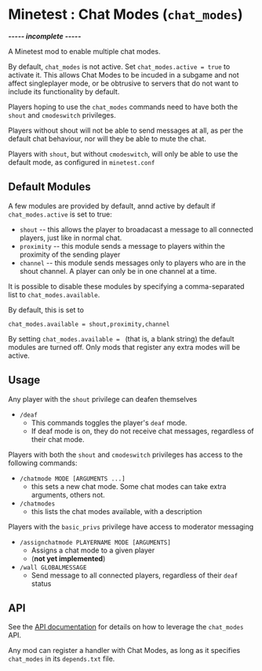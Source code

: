 # Minetest : Chat Modes (`chat_modes`)

***----- incomplete -----***

A Minetest mod to enable multiple chat modes.

By default, `chat_modes` is not active. Set `chat_modes.active = true` to activate it. This allows Chat Modes to be incuded in a subgame and not affect singleplayer mode, or be obtrusive to servers that do not want to include its functionality by default.

Players hoping to use the `chat_modes` commands need to have both the `shout` and `cmodeswitch` privileges.

Players without shout will not be able to send messages at all, as per the default chat behaviour, nor will they be able to mute the chat.

Players with `shout`, but without `cmodeswitch`, will only be able to use the default mode, as configured in `minetest.conf`

## Default Modules

A few modules are provided by default, annd active by default if `chat_modes.active` is set to true:

* `shout` -- this allows the player to broadacast a message to all connected players, just like in normal chat.
* `proximity` -- this module sends a message to players within the proximity of the sending player
* `channel` -- this module sends messages only to players who are in the shout channel. A player can only be in one channel at a time.

It is possible to disable these modules by specifying a comma-separated list to `chat_modes.available`.

By default, this is set to

	chat_modes.available = shout,proximity,channel

By setting `chat_modes.available = ` (that is, a blank string) the default modules are turned off. Only mods that register any extra modes will be active.

## Usage

Any player with the `shout` privilege can deafen themselves

* `/deaf`
	* This commands toggles the player's `deaf` mode.
	* If deaf mode is on, they do not receive chat messages, regardless of their chat mode.

Players with both the `shout` and `cmodeswitch` privileges has access to the following commands:

* `/chatmode MODE [ARGUMENTS ...]`
	* this sets a new chat mode. Some chat modes can take extra arguments, others not.
* `/chatmodes`
	* this lists the chat modes available, with a description

Players with the `basic_privs` privilege have access to moderator messaging

* `/assignchatmode PLAYERNAME MODE [ARGUMENTS]`
	* Assigns a chat mode to a given player
	* (**not yet implemented**)
* `/wall GLOBALMESSAGE`
	* Send message to all connected players, regardless of their `deaf` status

## API

See the [API documentation](API.md) for details on how to leverage the `chat_modes` API.

Any mod can register a handler with Chat Modes, as long as it specifies `chat_modes` in its `depends.txt` file.
